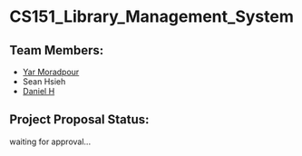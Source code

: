 # CS151_Library_Management_System

## Team Members:

- [Yar Moradpour](https://github.com/khmorad)
- Sean Hsieh
- [Daniel H](https://github.com/dh0169)

## Project Proposal Status:

waiting for approval...
